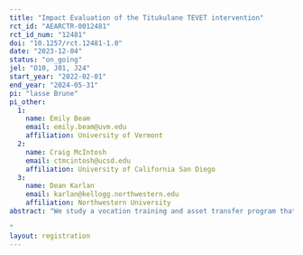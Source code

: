 ```yaml
---
title: "Impact Evaluation of the Titukulane TEVET intervention"
rct_id: "AEARCTR-0012481"
rct_id_num: "12481"
doi: "10.1257/rct.12481-1.0"
date: "2023-12-04"
status: "on_going"
jel: "O10, J01, J24"
start_year: "2022-02-01"
end_year: "2024-05-31"
pi: "lasse Brune"
pi_other:
  1:
    name: Emily Beam
    email: emily.beam@uvm.edu
    affiliation: University of Vermont
  2:
    name: Craig McIntosh
    email: ctmcintosh@ucsd.edu
    affiliation: University of California San Diego
  3:
    name: Dean Karlan
    email: karlan@kellogg.northwestern.edu
    affiliation: Northwestern University
abstract: "We study a vocation training and asset transfer program that is part of the USAID Titukulane Reslience Food Security Activity in Malawi. in Malawi. The purpose of the study is to evaluate the impacts of participation by eligible youths in Titukulane's TEVET (Technical, Entrepreneurial and Vocational Education and Training) intervention that combines informal vocational training delivered by a local artisan with cash asset transfers. Participation offers were randomized individually after assessment of eligibility by the partner and assignment to potential trainers. We used an oversubscription design: for trainers assigned to more than five eligible and interested potential participants, five individuals were randomly selected to be invited to the program, and the remainder make up the control group.
"
layout: registration
---
```


